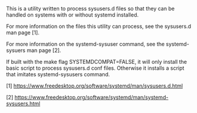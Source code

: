 This is a utility written to process sysusers.d files so that they can be handled on systems with or without systemd installed.

For more information on the files this utility can process, see the
sysusers.d man page [1].

For more information on the systemd-sysuser command, see the
systemd-sysuers man page [2].

If built with the make flag SYSTEMDCOMPAT=FALSE, it will only install the basic script to process sysusers.d conf files. Otherwise it installs a script that imitates systemd-sysusers command.

[1] https://www.freedesktop.org/software/systemd/man/sysusers.d.html

[2] https://www.freedesktop.org/software/systemd/man/systemd-sysusers.html